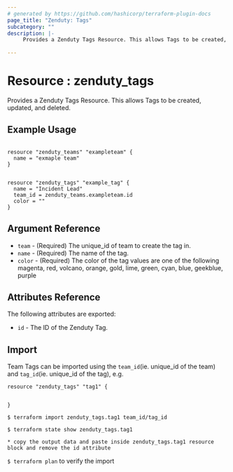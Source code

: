 ```yaml
---
# generated by https://github.com/hashicorp/terraform-plugin-docs
page_title: "Zenduty: Tags"
subcategory: ""
description: |- 
     Provides a Zenduty Tags Resource. This allows Tags to be created, updated, and deleted.
  
---
```


# Resource : zenduty_tags 
Provides a Zenduty Tags Resource. This allows Tags to be created, updated, and deleted.    
## Example Usage
```hcl

resource "zenduty_teams" "exampleteam" {
  name = "exmaple team"
}

```

```hcl

resource "zenduty_tags" "example_tag" {
  name = "Incident Lead"
  team_id = zenduty_teams.exampleteam.id
  color = ""  
}

```


## Argument Reference

* `team` - (Required) The unique_id of team to create the tag in.
* `name` - (Required) The name of the tag.
* `color` - (Required) The color of the tag values are one  of the following magenta, red, volcano, orange, gold, lime, green, cyan, blue, geekblue, purple


## Attributes Reference

The following attributes are exported:

* `id` - The ID of the Zenduty Tag.

## Import

Team Tags can be imported using the `team_id`(ie. unique_id of the team) and `tag_id`(ie. unique_id of the tag), e.g.

```hcl
resource "zenduty_tags" "tag1" {


}
```

`$ terraform import zenduty_tags.tag1 team_id/tag_id` 

`$ terraform state show zenduty_tags.tag1`

`* copy the output data and paste inside zenduty_tags.tag1 resource block and remove the id attribute`

`$ terraform plan` to verify the import





